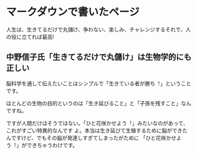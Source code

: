 # マークダウンで書いたページ 

⼈⽣は、⽣きてるだけで丸儲け、争わない、楽しみ、チャレンジするそれで、⼈の役に⽴てれば最⾼! 

## 中野信⼦⽒「⽣きてるだけで丸儲け」は⽣物学的にも正しい 

脳科学を通して伝えたいことはシンプルで「⽣きている者が勝ち︕」ということです。 

ほとんどの⽣物の⽬的というのは「⽣き延びること」と「⼦孫を残すこと」なんですね。 

ですが⼈間だけはそうではない。「ひと花咲かせよう︕」みたいなのがあって、これがすごい特異的なんです
よ。本当は⽣き延びて⽣殖するために脳ができたんですけど、でもその脳が発達しすぎてしまったがために 
「ひと花咲かせよう︕」ができちゃうわけです。
